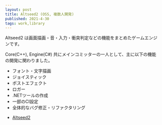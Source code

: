 ```yaml
---
layout: post
title: Altseed2 (OSS, 複数人開発)
published: 2021-4-30
tags: work,library
---
```


Altseed2 は画面描画・音・入力・衝突判定などの機能をまとめたゲームエンジンです。

Core(C++), Engine(C#) 共にメインコミッターの一人として、主に以下の機能の開発に関わりました。

* フォント・文字描画
* ジョイスティック
* ポストエフェクト
* ロガー
* .NETツールの作成
* 一部のCI設定
* 全体的なバグ修正・リファクタリング

- [Altseed2](http://altseed.github.io)
